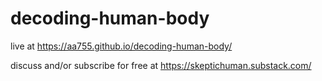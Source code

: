 # decoding-human-body
live at https://aa755.github.io/decoding-human-body/

discuss and/or subscribe for free at https://skeptichuman.substack.com/
